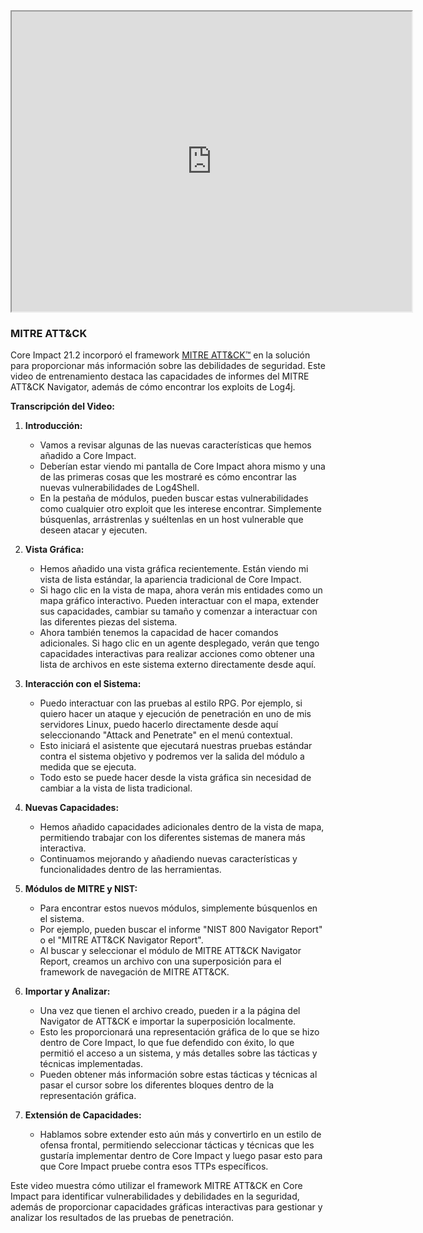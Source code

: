 <iframe src="https://drive.google.com/file/d/18OCy-9C-0otVWIXclXjgEloUGy7QFCws/preview" width="640" height="480" allow="autoplay"></iframe>



### MITRE ATT&CK

Core Impact 21.2 incorporó el framework [MITRE ATT&CK™](https://www.coresecurity.com/blog/what-is-mitre-attack-framework) en la solución para proporcionar más información sobre las debilidades de seguridad. Este video de entrenamiento destaca las capacidades de informes del MITRE ATT&CK Navigator, además de cómo encontrar los exploits de Log4j.

**Transcripción del Video:**

1. **Introducción:**
   - Vamos a revisar algunas de las nuevas características que hemos añadido a Core Impact.
   - Deberían estar viendo mi pantalla de Core Impact ahora mismo y una de las primeras cosas que les mostraré es cómo encontrar las nuevas vulnerabilidades de Log4Shell.
   - En la pestaña de módulos, pueden buscar estas vulnerabilidades como cualquier otro exploit que les interese encontrar. Simplemente búsquenlas, arrástrenlas y suéltenlas en un host vulnerable que deseen atacar y ejecuten.

2. **Vista Gráfica:**
   - Hemos añadido una vista gráfica recientemente. Están viendo mi vista de lista estándar, la apariencia tradicional de Core Impact.
   - Si hago clic en la vista de mapa, ahora verán mis entidades como un mapa gráfico interactivo. Pueden interactuar con el mapa, extender sus capacidades, cambiar su tamaño y comenzar a interactuar con las diferentes piezas del sistema.
   - Ahora también tenemos la capacidad de hacer comandos adicionales. Si hago clic en un agente desplegado, verán que tengo capacidades interactivas para realizar acciones como obtener una lista de archivos en este sistema externo directamente desde aquí.

3. **Interacción con el Sistema:**
   - Puedo interactuar con las pruebas al estilo RPG. Por ejemplo, si quiero hacer un ataque y ejecución de penetración en uno de mis servidores Linux, puedo hacerlo directamente desde aquí seleccionando "Attack and Penetrate" en el menú contextual.
   - Esto iniciará el asistente que ejecutará nuestras pruebas estándar contra el sistema objetivo y podremos ver la salida del módulo a medida que se ejecuta.
   - Todo esto se puede hacer desde la vista gráfica sin necesidad de cambiar a la vista de lista tradicional.

4. **Nuevas Capacidades:**
   - Hemos añadido capacidades adicionales dentro de la vista de mapa, permitiendo trabajar con los diferentes sistemas de manera más interactiva.
   - Continuamos mejorando y añadiendo nuevas características y funcionalidades dentro de las herramientas.

5. **Módulos de MITRE y NIST:**
   - Para encontrar estos nuevos módulos, simplemente búsquenlos en el sistema.
   - Por ejemplo, pueden buscar el informe "NIST 800 Navigator Report" o el "MITRE ATT&CK Navigator Report".
   - Al buscar y seleccionar el módulo de MITRE ATT&CK Navigator Report, creamos un archivo con una superposición para el framework de navegación de MITRE ATT&CK.

6. **Importar y Analizar:**
   - Una vez que tienen el archivo creado, pueden ir a la página del Navigator de ATT&CK e importar la superposición localmente.
   - Esto les proporcionará una representación gráfica de lo que se hizo dentro de Core Impact, lo que fue defendido con éxito, lo que permitió el acceso a un sistema, y más detalles sobre las tácticas y técnicas implementadas.
   - Pueden obtener más información sobre estas tácticas y técnicas al pasar el cursor sobre los diferentes bloques dentro de la representación gráfica.

7. **Extensión de Capacidades:**
   - Hablamos sobre extender esto aún más y convertirlo en un estilo de ofensa frontal, permitiendo seleccionar tácticas y técnicas que les gustaría implementar dentro de Core Impact y luego pasar esto para que Core Impact pruebe contra esos TTPs específicos.

Este video muestra cómo utilizar el framework MITRE ATT&CK en Core Impact para identificar vulnerabilidades y debilidades en la seguridad, además de proporcionar capacidades gráficas interactivas para gestionar y analizar los resultados de las pruebas de penetración.
